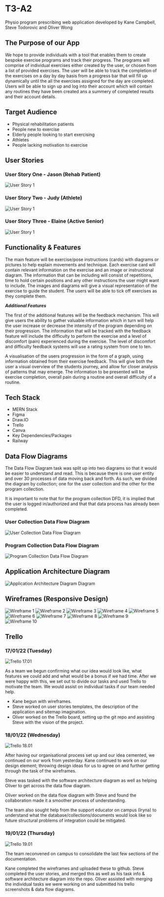 # T3-A2
Physio program prescribing web application developed by Kane Campbell, Steve Todorovic and Oliver Wong

## The Purpose of our App

We hope to provide individuals with a tool that enables them to create bespoke exercise programs and track their progress. The programs will comprise of individual exercises either created by the user, or chosen from a list of provided exercises. The user will be able to track the completion of the exercises on a day by day basis from a progress bar that will fill up dynamically until the all the exercises assigned for the day are completed. Users will be able to sign up and log into their account which will contain any routines they have been created ans a summery of completed results and their account details.  

## Target Audience

- Physical rehabilitation patients 
- People new to exercise
- Elderly people looking to start exercising
- Athletes
- People lacking motivation to exercise

## User Stories

### User Story One - Jason (Rehab Patient)

![User Story 1](./markdownImages/User_Story_1.png)

### User Story Two - Judy (Athlete)

![User Story 1](./markdownImages/User_Story_2.png)

### User Story Three - Elaine (Active Senior)

![User Story 1](./markdownImages/User_Story_3.png)

## Functionality & Features   

The main feature will be exercise/pose instructions (cards) with diagrams or pictures to help explain movements and technique. Each exercise card will contain relevant information on the exercise and an image or instructional diagram. The information that can be including will consist of repetitions, time to hold certain positions and any other instructions the user might want to include. The images and diagrams will give a visual representation of the exercise to guide the student. The users will be able to tick off exercises as they complete them.  

***Additional Features***  

The first of the additional features will be the feedback mechanism. This will give users the ability to gather valuable information which in turn will help the user increase or decrease the intensity of the program depending on their progression. The information that will be tracked with the feedback feature will include the difficulty to perform the exercise and a level of discomfort (pain) experienced during the exercise. The level of discomfort and difficulty feedback systems will use a rating system from one to ten.  

A visualisation of the users progression in the form of a graph, using information obtained from their exercise feedback. This will give both the user a visual overview of the students journey, and allow for closer analysis of patterns that may emerge. The information to be presented will be exercise completion, overall pain during a routine and overall difficulty of a routine.  

## Tech Stack
- MERN Stack
- Figma
- Draw.IO
- Trello
- Canva
- Key Dependencies/Packages
- Railway

## Data Flow Diagrams

The Data Flow Diagram task was split up into two diagrams so that it would be easier to understand and read. This is because there is one user entity and over 30 processes of data moving back and forth. As such, we divided the diagram by collection; one for the user collection and the other for the program collection.

It is important to note that for the program collection DFD, it is implied that the user is logged in/authorized and that that data process has already been completed.

### User Collection Data Flow Diagram

![User Collection Data Flow Diagram](./markdownImages/User%20Collection%20DFD%20yes.png)

### Program Collection Data Flow Diagram

![Program Collection Data Flow Diagram](./markdownImages/Programs%20DFD%20yes.png)

## Application Architecture Diagram

![ Application Architecture Diagram Diagram](./markdownImages/AAD_Physio_App_V2.png)

## Wireframes (Responsive Design)

![Wireframe 1](./markdownImages/Wireframe1.png)
![Wireframe 2](./markdownImages/Wireframe2.png)
![Wireframe 3](./markdownImages/Wireframe3.png)
![Wireframe 4](./markdownImages/Wireframe4.png)
![Wireframe 5](./markdownImages/Wireframe5.png)
![Wireframe 6](./markdownImages/Wireframe6.png)
![Wireframe 7](./markdownImages/Wireframe7.png)
![Wireframe 8](./markdownImages/Wireframe8.png)
![Wireframe 9](./markdownImages/Wireframe9.png)
![Wireframe 10](./markdownImages/Wireframe10.png)


## Trello

### 17/01/22 (Tuesday)

![Trello 17.01](./markdownImages/Trello_Screenshot_17.01.png)

As a team we begun confirming what our idea would look like, what features we could add and what would be a bonus if we had time. After we were happy with this, we set out to divide our tasks and used Trello to motivate the team. We would assist on individual tasks if our team needed help.

- Kane begun with wireframes.
- Steve worked on user stories templates, the description of the application and sitemap imagination.
- Oliver worked on the Trello board, setting up the git repo and assisting Steve with the vision of the project.

### 18/01/22 (Wednesday)

![Trello 18.01](./markdownImages/Trello%2018.01.png)

After having our organisational process set up and our idea cemented, we continued on our work from yesterday. Kane continued to work on our design element; throwing design ideas for us to agree on and further getting through the task of the wireframes.

Steve was tasked with the software architecture diagram as well as helping Oliver to get across the data flow diagram.

Oliver worked on the data flow diagram with Steve and found the collaboration made it a smoother process of understanding. 

The team also sought help from the support educator on campus (Iryna) to understand what the database/collections/documents would look like so future structural problems of integration could be mitigated.

### 19/01/22 (Thursday)

![Trello 19.01](./markdownImages/Trello%2019.01.png)

The team reconvened on campus to consolidate the last few sections of the documentation. 

Kane completed the wireframes and uploaded these to github. Steve completed the user stories, and merged this as well as his task info & software architecture diagram into the repo. Oliver assisted with merging the individual tasks we were working on and submitted his trello screenshots & data flow diagrams.